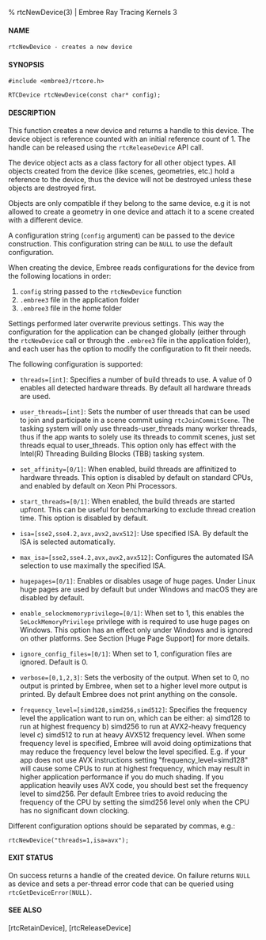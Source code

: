 % rtcNewDevice(3) | Embree Ray Tracing Kernels 3

#### NAME

    rtcNewDevice - creates a new device

#### SYNOPSIS

    #include <embree3/rtcore.h>

    RTCDevice rtcNewDevice(const char* config);

#### DESCRIPTION

This function creates a new device and returns a handle to this
device. The device object is reference counted with an initial
reference count of 1. The handle can be released using the
`rtcReleaseDevice` API call.

The device object acts as a class factory for all other object
types. All objects created from the device (like scenes, geometries,
etc.) hold a reference to the device, thus the device will not be
destroyed unless these objects are destroyed first.

Objects are only compatible if they belong to the same device, e.g it
is not allowed to create a geometry in one device and attach it to a
scene created with a different device.

A configuration string (`config` argument) can be passed to the
device construction. This configuration string can be `NULL` to use
the default configuration.

When creating the device, Embree reads configurations for the device
from the following locations in order:

1) `config` string passed to the `rtcNewDevice` function
2) `.embree3` file in the application folder
3) `.embree3` file in the home folder

Settings performed later overwrite previous settings. This way the
configuration for the application can be changed globally (either
through the `rtcNewDevice` call or through the `.embree3` file in the
application folder), and each user has the option to modify the
configuration to fit their needs.

The following configuration is supported:

+ `threads=[int]`: Specifies a number of build threads to use. A value
  of 0 enables all detected hardware threads. By default all hardware
  threads are used.

+ `user_threads=[int]`: Sets the number of user threads that can be
  used to join and participate in a scene commit using
  `rtcJoinCommitScene`. The tasking system will only use
  threads-user_threads many worker threads, thus if the app wants to
  solely use its threads to commit scenes, just set threads equal to
  user_threads. This option only has effect with the Intel(R)
  Threading Building Blocks (TBB) tasking system.

+ `set_affinity=[0/1]`: When enabled, build threads are affinitized to
  hardware threads. This option is disabled by default on standard
  CPUs, and enabled by default on Xeon Phi Processors.

+ `start_threads=[0/1]`: When enabled, the build threads are started 
  upfront. This can be useful for benchmarking to exclude thread
  creation time. This option is disabled by default.

+ `isa=[sse2,sse4.2,avx,avx2,avx512]`: Use specified
  ISA. By default the ISA is selected automatically.

+ `max_isa=[sse2,sse4.2,avx,avx2,avx512]`: Configures the
  automated ISA selection to use maximally the specified ISA.

+ `hugepages=[0/1]`: Enables or disables usage of huge pages. Under
  Linux huge pages are used by default but under Windows and macOS
  they are disabled by default.

+ `enable_selockmemoryprivilege=[0/1]`: When set to 1, this enables the
  `SeLockMemoryPrivilege` privilege with is required to use huge pages
  on Windows. This option has an effect only under Windows and is
  ignored on other platforms. See Section [Huge Page Support] for more
  details.

+  `ignore_config_files=[0/1]`: When set to 1, configuration files are
   ignored. Default is 0.

+  `verbose=[0,1,2,3]`: Sets the verbosity of the output. When set to
   0, no output is printed by Embree, when set to a higher level more
   output is printed. By default Embree does not print anything on the
   console.

+ `frequency_level=[simd128,simd256,simd512]`: Specifies the frequency
   level the application want to run on, which can be either:
   a) simd128 to run at highest frequency
   b) simd256 to run at AVX2-heavy frequency level
   c) simd512 to run at heavy AVX512 frequency level.
   When some frequency level is specified, Embree will avoid doing
   optimizations that may reduce the frequency level below the level
   specified. E.g. if your app does not use AVX instructions setting
   "frequency_level=simd128" will cause some CPUs to run at highest
   frequency, which may result in higher application performance if
   you do much shading. If you application heavily uses
   AVX code, you should best set the frequency level to simd256.
   Per default Embree tries to avoid reducing the frequency of the
   CPU by setting the simd256 level only when the CPU has no significant
   down clocking.

Different configuration options should be separated by commas, e.g.:

    rtcNewDevice("threads=1,isa=avx");

#### EXIT STATUS

On success returns a handle of the created device. On failure returns
`NULL` as device and sets a per-thread error code that can be queried
using `rtcGetDeviceError(NULL)`.

#### SEE ALSO

[rtcRetainDevice], [rtcReleaseDevice]

